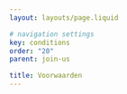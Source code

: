 ```yaml
---
layout: layouts/page.liquid

# navigation settings
key: conditions
order: "20" 
parent: join-us

title: Voorwaarden
---
```

